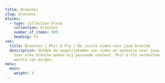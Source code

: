 ```yaml
---
title: Branches
slug: branches
blocks:
  - type: collection_block
    collection: branches
    number_of_items: 999
    heading: h1
seo:
  title: Branches | Phil & Flo | De juiste video voor jouw branche
  description: Ontdek de mogelijkheden van video en animatie voor jouw bedrijf.
    Voor elke branche maken wij passende content. Phil & Flo verbeelden de
    wereld van morgen.
menu:
  main:
    weight: 4
---
```


